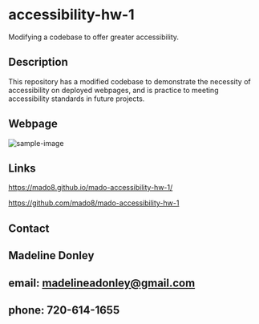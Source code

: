 # accessibility-hw-1

Modifying a codebase to offer greater accessibility.

## Description 
This repository has a modified codebase to demonstrate the necessity of accessibility on deployed webpages, and is practice to meeting accessibility standards in future projects.

## Webpage

![sample-image](https://user-images.githubusercontent.com/88465484/131233615-f3699018-7934-491f-a52e-cb0f8acc3c02.jpg)

## Links

https://mado8.github.io/mado-accessibility-hw-1/

https://github.com/mado8/mado-accessibility-hw-1

## Contact 

Madeline Donley 
--
email: madelineadonley@gmail.com
--
phone: 720-614-1655
--
